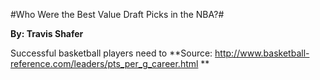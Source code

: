 #Who Were the Best Value Draft Picks in the NBA?#

**By: Travis Shafer**

Successful basketball players need to 
**Source: http://www.basketball-reference.com/leaders/pts_per_g_career.html **